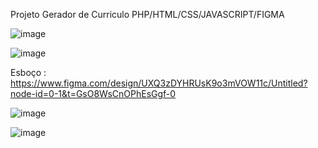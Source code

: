 Projeto Gerador de Curriculo PHP/HTML/CSS/JAVASCRIPT/FIGMA

![image](https://github.com/Nathanfog/geradorcurriculonovo/assets/174280093/9e1de164-59b7-46aa-8b4d-2dc0e22e9734)

![image](https://github.com/Nathanfog/geradorcurriculonovo/assets/174280093/1f0ab1da-feb9-495e-bf90-cf3cc9f3ba27)

Esboço :  https://www.figma.com/design/UXQ3zDYHRUsK9o3mVOW11c/Untitled?node-id=0-1&t=GsO8WsCnOPhEsGgf-0

![image](https://github.com/Nathanfog/geradorcurriculonovo/assets/174280093/dccfa43d-9a8d-451e-8331-77bcdc086012)

![image](https://github.com/Nathanfog/geradorcurriculonovo/assets/174280093/4c52c1cc-e553-40ff-894b-d095f5f56302)




